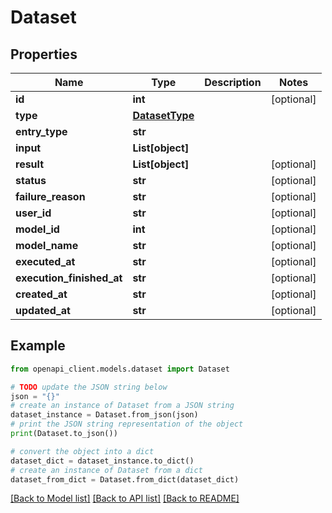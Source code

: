 # Dataset


## Properties

Name | Type | Description | Notes
------------ | ------------- | ------------- | -------------
**id** | **int** |  | [optional] 
**type** | [**DatasetType**](DatasetType.md) |  | 
**entry_type** | **str** |  | 
**input** | **List[object]** |  | 
**result** | **List[object]** |  | [optional] 
**status** | **str** |  | [optional] 
**failure_reason** | **str** |  | [optional] 
**user_id** | **str** |  | [optional] 
**model_id** | **int** |  | [optional] 
**model_name** | **str** |  | [optional] 
**executed_at** | **str** |  | [optional] 
**execution_finished_at** | **str** |  | [optional] 
**created_at** | **str** |  | [optional] 
**updated_at** | **str** |  | [optional] 

## Example

```python
from openapi_client.models.dataset import Dataset

# TODO update the JSON string below
json = "{}"
# create an instance of Dataset from a JSON string
dataset_instance = Dataset.from_json(json)
# print the JSON string representation of the object
print(Dataset.to_json())

# convert the object into a dict
dataset_dict = dataset_instance.to_dict()
# create an instance of Dataset from a dict
dataset_from_dict = Dataset.from_dict(dataset_dict)
```
[[Back to Model list]](../README.md#documentation-for-models) [[Back to API list]](../README.md#documentation-for-api-endpoints) [[Back to README]](../README.md)


